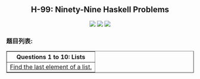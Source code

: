 <h2 align="center">H-99: Ninety-Nine Haskell Problems</h2>
<div align="center">
  <a href="https://www.travis-ci.org/ltoddy/99-Questions" target="_blank"><img src="https://www.travis-ci.org/ltoddy/99-Questions.svg?branch=master"></a>
  <a href="https://github.com/ltoddy/99-Questions/blob/master/LICENSE" target="_blank"><img src="https://img.shields.io/github/license/ltoddy/99-Questions.svg"></a>
  <a href="https://twitter.com/taoliu0509"><img src="https://img.shields.io/twitter/url/http/shields.io.svg?style=social"></a>
</div>

### 题目列表:

<table border="1">
  <thead>
    <tr>
      <th>Questions 1 to 10: Lists</th>
    </tr>
  </thead>
  <tbody>
    <tr>
      <td><a href="src/Problem001.hs">Find the last element of a list.</a></td>
    </tr>
  <tbody>
</table>
